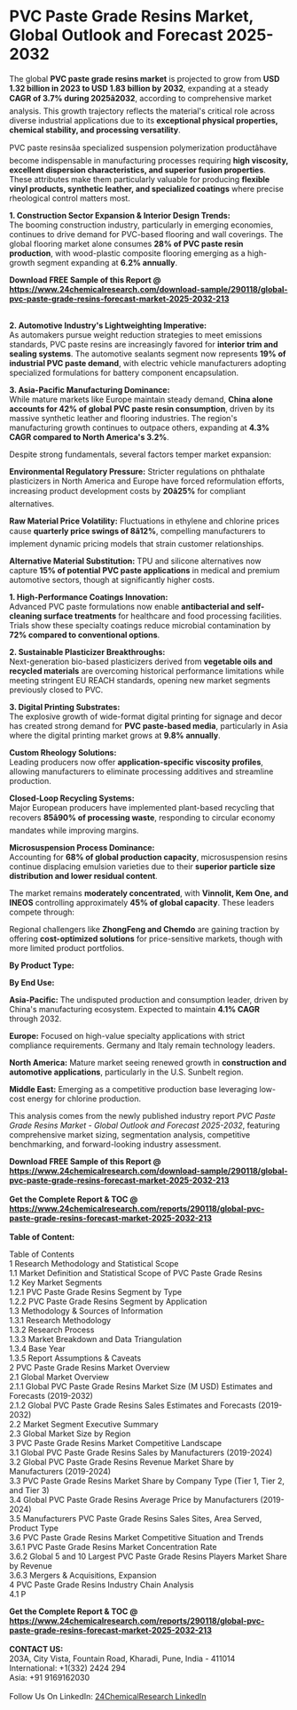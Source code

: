 <h1>PVC Paste Grade Resins Market, Global Outlook and Forecast 2025-2032</h1><p>The global <strong>PVC paste grade resins market</strong> is projected to grow from <strong>USD 1.32 billion in 2023 to USD 1.83 billion by 2032</strong>, expanding at a steady <strong>CAGR of 3.7% during 2025â2032</strong>, according to comprehensive market analysis. This growth trajectory reflects the material's critical role across diverse industrial applications due to its <strong>exceptional physical properties, chemical stability, and processing versatility</strong>.</p><p>PVC paste resinsâa specialized suspension polymerization productâhave become indispensable in manufacturing processes requiring <strong>high viscosity, excellent dispersion characteristics, and superior fusion properties</strong>. These attributes make them particularly valuable for producing <strong>flexible vinyl products, synthetic leather, and specialized coatings</strong> where precise rheological control matters most.</p><p><strong>1. Construction Sector Expansion &amp; Interior Design Trends:</strong><br>
The booming construction industry, particularly in emerging economies, continues to drive demand for PVC-based flooring and wall coverings. The global flooring market alone consumes <strong>28% of PVC paste resin production</strong>, with wood-plastic composite flooring emerging as a high-growth segment expanding at <strong>6.2% annually</strong>.</p><div><b>Download FREE Sample of this Report @ 
            <a href="https://www.24chemicalresearch.com/download-sample/290118/global-pvc-paste-grade-resins-forecast-market-2025-2032-213">
            https://www.24chemicalresearch.com/download-sample/290118/global-pvc-paste-grade-resins-forecast-market-2025-2032-213</a></b></div><br><p><strong>2. Automotive Industry's Lightweighting Imperative:</strong><br>
As automakers pursue weight reduction strategies to meet emissions standards, PVC paste resins are increasingly favored for <strong>interior trim and sealing systems</strong>. The automotive sealants segment now represents <strong>19% of industrial PVC paste demand</strong>, with electric vehicle manufacturers adopting specialized formulations for battery component encapsulation.</p><p><strong>3. Asia-Pacific Manufacturing Dominance:</strong><br>
While mature markets like Europe maintain steady demand, <strong>China alone accounts for 42% of global PVC paste resin consumption</strong>, driven by its massive synthetic leather and flooring industries. The region's manufacturing growth continues to outpace others, expanding at <strong>4.3% CAGR compared to North America's 3.2%</strong>.</p><p>Despite strong fundamentals, several factors temper market expansion:</p><p><strong>Environmental Regulatory Pressure:</strong> Stricter regulations on phthalate plasticizers in North America and Europe have forced reformulation efforts, increasing product development costs by <strong>20â25%</strong> for compliant alternatives.</p><p><strong>Raw Material Price Volatility:</strong> Fluctuations in ethylene and chlorine prices cause <strong>quarterly price swings of 8â12%</strong>, compelling manufacturers to implement dynamic pricing models that strain customer relationships.</p><p><strong>Alternative Material Substitution:</strong> TPU and silicone alternatives now capture <strong>15% of potential PVC paste applications</strong> in medical and premium automotive sectors, though at significantly higher costs.</p><p><strong>1. High-Performance Coatings Innovation:</strong><br>
Advanced PVC paste formulations now enable <strong>antibacterial and self-cleaning surface treatments</strong> for healthcare and food processing facilities. Trials show these specialty coatings reduce microbial contamination by <strong>72% compared to conventional options</strong>.</p><p><strong>2. Sustainable Plasticizer Breakthroughs:</strong><br>
Next-generation bio-based plasticizers derived from <strong>vegetable oils and recycled materials</strong> are overcoming historical performance limitations while meeting stringent EU REACH standards, opening new market segments previously closed to PVC.</p><p><strong>3. Digital Printing Substrates:</strong><br>
The explosive growth of wide-format digital printing for signage and decor has created strong demand for <strong>PVC paste-based media</strong>, particularly in Asia where the digital printing market grows at <strong>9.8% annually</strong>.</p><p><strong>Custom Rheology Solutions:</strong><br>
    Leading producers now offer <strong>application-specific viscosity profiles</strong>, allowing manufacturers to eliminate processing additives and streamline production.</p><p><strong>Closed-Loop Recycling Systems:</strong><br>
    Major European producers have implemented plant-based recycling that recovers <strong>85â90% of processing waste</strong>, responding to circular economy mandates while improving margins.</p><p><strong>Microsuspension Process Dominance:</strong><br>
    Accounting for <strong>68% of global production capacity</strong>, microsuspension resins continue displacing emulsion varieties due to their <strong>superior particle size distribution and lower residual content</strong>.</p><p>The market remains <strong>moderately concentrated</strong>, with <strong>Vinnolit, Kem One, and INEOS</strong> controlling approximately <strong>45% of global capacity</strong>. These leaders compete through:</p><p>Regional challengers like <strong>ZhongFeng and Chemdo</strong> are gaining traction by offering <strong>cost-optimized solutions</strong> for price-sensitive markets, though with more limited product portfolios.</p><p><strong>By Product Type:</strong></p><p><strong>By End Use:</strong></p><p><strong>Asia-Pacific:</strong> The undisputed production and consumption leader, driven by China's manufacturing ecosystem. Expected to maintain <strong>4.1% CAGR</strong> through 2032.</p><p><strong>Europe:</strong> Focused on high-value specialty applications with strict compliance requirements. Germany and Italy remain technology leaders.</p><p><strong>North America:</strong> Mature market seeing renewed growth in <strong>construction and automotive applications</strong>, particularly in the U.S. Sunbelt region.</p><p><strong>Middle East:</strong> Emerging as a competitive production base leveraging low-cost energy for chlorine production.</p><p>This analysis comes from the newly published industry report <em>PVC Paste Grade Resins Market - Global Outlook and Forecast 2025-2032</em>, featuring comprehensive market sizing, segmentation analysis, competitive benchmarking, and forward-looking industry assessment.</p><div><b>Download FREE Sample of this Report @ 
            <a href="https://www.24chemicalresearch.com/download-sample/290118/global-pvc-paste-grade-resins-forecast-market-2025-2032-213">
            https://www.24chemicalresearch.com/download-sample/290118/global-pvc-paste-grade-resins-forecast-market-2025-2032-213</a></b></div><br><div><b>Get the Complete Report & TOC @ 
            <a href="https://www.24chemicalresearch.com/reports/290118/global-pvc-paste-grade-resins-forecast-market-2025-2032-213">
            https://www.24chemicalresearch.com/reports/290118/global-pvc-paste-grade-resins-forecast-market-2025-2032-213</a></b></div><br>
            <b>Table of Content:</b><p>Table of Contents<br />
1 Research Methodology and Statistical Scope<br />
1.1 Market Definition and Statistical Scope of PVC Paste Grade Resins<br />
1.2 Key Market Segments<br />
1.2.1 PVC Paste Grade Resins Segment by Type<br />
1.2.2 PVC Paste Grade Resins Segment by Application<br />
1.3 Methodology & Sources of Information<br />
1.3.1 Research Methodology<br />
1.3.2 Research Process<br />
1.3.3 Market Breakdown and Data Triangulation<br />
1.3.4 Base Year<br />
1.3.5 Report Assumptions & Caveats<br />
2 PVC Paste Grade Resins Market Overview<br />
2.1 Global Market Overview<br />
2.1.1 Global PVC Paste Grade Resins Market Size (M USD) Estimates and Forecasts (2019-2032)<br />
2.1.2 Global PVC Paste Grade Resins Sales Estimates and Forecasts (2019-2032)<br />
2.2 Market Segment Executive Summary<br />
2.3 Global Market Size by Region<br />
3 PVC Paste Grade Resins Market Competitive Landscape<br />
3.1 Global PVC Paste Grade Resins Sales by Manufacturers (2019-2024)<br />
3.2 Global PVC Paste Grade Resins Revenue Market Share by Manufacturers (2019-2024)<br />
3.3 PVC Paste Grade Resins Market Share by Company Type (Tier 1, Tier 2, and Tier 3)<br />
3.4 Global PVC Paste Grade Resins Average Price by Manufacturers (2019-2024)<br />
3.5 Manufacturers PVC Paste Grade Resins Sales Sites, Area Served, Product Type<br />
3.6 PVC Paste Grade Resins Market Competitive Situation and Trends<br />
3.6.1 PVC Paste Grade Resins Market Concentration Rate<br />
3.6.2 Global 5 and 10 Largest PVC Paste Grade Resins Players Market Share by Revenue<br />
3.6.3 Mergers & Acquisitions, Expansion<br />
4 PVC Paste Grade Resins Industry Chain Analysis<br />
4.1 P</p><div><b>Get the Complete Report & TOC @ 
            <a href="https://www.24chemicalresearch.com/reports/290118/global-pvc-paste-grade-resins-forecast-market-2025-2032-213">
            https://www.24chemicalresearch.com/reports/290118/global-pvc-paste-grade-resins-forecast-market-2025-2032-213</a></b></div><br><b>CONTACT US:</b><br>
            203A, City Vista, Fountain Road, Kharadi, Pune, India - 411014<br>
            International: +1(332) 2424 294<br>
            Asia: +91 9169162030 <br><br>
            Follow Us On LinkedIn: <a href="https://www.linkedin.com/company/24chemicalresearch/">24ChemicalResearch LinkedIn</a>